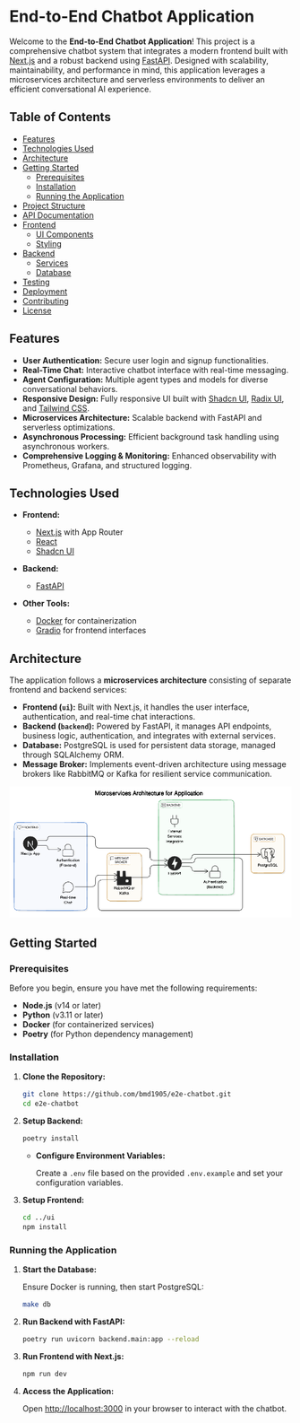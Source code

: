 # End-to-End Chatbot Application

Welcome to the **End-to-End Chatbot Application**! This project is a comprehensive chatbot system that integrates a modern frontend built with [Next.js](https://nextjs.org/) and a robust backend using [FastAPI](https://fastapi.tiangolo.com/). Designed with scalability, maintainability, and performance in mind, this application leverages a microservices architecture and serverless environments to deliver an efficient conversational AI experience.

## Table of Contents

- [Features](#features)
- [Technologies Used](#technologies-used)
- [Architecture](#architecture)
- [Getting Started](#getting-started)
  - [Prerequisites](#prerequisites)
  - [Installation](#installation)
  - [Running the Application](#running-the-application)
- [Project Structure](#project-structure)
- [API Documentation](#api-documentation)
- [Frontend](#frontend)
  - [UI Components](#ui-components)
  - [Styling](#styling)
- [Backend](#backend)
  - [Services](#services)
  - [Database](#database)
- [Testing](#testing)
- [Deployment](#deployment)
- [Contributing](#contributing)
- [License](#license)

## Features

- **User Authentication:** Secure user login and signup functionalities.
- **Real-Time Chat:** Interactive chatbot interface with real-time messaging.
- **Agent Configuration:** Multiple agent types and models for diverse conversational behaviors.
- **Responsive Design:** Fully responsive UI built with [Shadcn UI](https://ui.shadcn.com/), [Radix UI](https://www.radix-ui.com/), and [Tailwind CSS](https://tailwindcss.com/).
- **Microservices Architecture:** Scalable backend with FastAPI and serverless optimizations.
- **Asynchronous Processing:** Efficient background task handling using asynchronous workers.
- **Comprehensive Logging & Monitoring:** Enhanced observability with Prometheus, Grafana, and structured logging.

## Technologies Used

- **Frontend:**
  - [Next.js](https://nextjs.org/) with App Router
  - [React](https://reactjs.org/)
  - [Shadcn UI](https://ui.shadcn.com/)

- **Backend:**
  - [FastAPI](https://fastapi.tiangolo.com/)

- **Other Tools:**
  - [Docker](https://www.docker.com/) for containerization
  - [Gradio](https://gradio.app/) for frontend interfaces

## Architecture

The application follows a **microservices architecture** consisting of separate frontend and backend services:

- **Frontend (`ui`):** Built with Next.js, it handles the user interface, authentication, and real-time chat interactions.
- **Backend (`backend`):** Powered by FastAPI, it manages API endpoints, business logic, authentication, and integrates with external services.
- **Database:** PostgreSQL is used for persistent data storage, managed through SQLAlchemy ORM.
- **Message Broker:** Implements event-driven architecture using message brokers like RabbitMQ or Kafka for resilient service communication.

![Architecture Diagram](./assets/e2e-chatbot.png)

## Getting Started

### Prerequisites

Before you begin, ensure you have met the following requirements:

- **Node.js** (v14 or later)
- **Python** (v3.11 or later)
- **Docker** (for containerized services)
- **Poetry** (for Python dependency management)

### Installation

1. **Clone the Repository:**

   ```bash
   git clone https://github.com/bmd1905/e2e-chatbot.git
   cd e2e-chatbot
   ```

2. **Setup Backend:**

   ```bash
   poetry install
   ```

   - **Configure Environment Variables:**

     Create a `.env` file based on the provided `.env.example` and set your configuration variables.

3. **Setup Frontend:**

   ```bash
   cd ../ui
   npm install
   ```

### Running the Application

1. **Start the Database:**

   Ensure Docker is running, then start PostgreSQL:

   ```bash
   make db
   ```

2. **Run Backend with FastAPI:**

   ```bash
   poetry run uvicorn backend.main:app --reload
   ```

3. **Run Frontend with Next.js:**

   ```bash
   npm run dev
   ```

4. **Access the Application:**

   Open [http://localhost:3000](http://localhost:3000) in your browser to interact with the chatbot.
